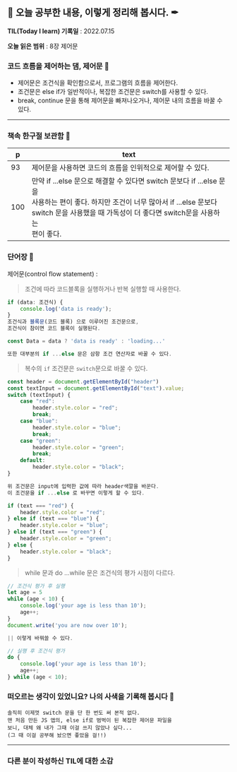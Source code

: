 ## 📕 오늘 공부한 내용, 이렇게 정리해 봅시다. ✒

**TIL(Today I learn) 기록일** : 2022.07.15

**오늘 읽은 범위** : 8장 제어문

### 코드 흐름을 제어하는 댐, 제어문 📑

- 제어문은 조건식을 확인함으로서, 프로그램의 흐름을 제어한다.
- 조건문은 else if가 일반적이나, 복잡한 조건문은 switch를 사용할 수 있다.
- break, continue 문을 통해 제어문을 빠져나오거나, 제어문 내의 흐름을 바꿀 수 있다.


---

### 책속 한구절 보관함 📖

| p    | text                                           |
| ---- | ---------------------------------------------- |
| 93 | 제어문을 사용하면 코드의 흐름을 인위적으로 제어할 수 있다. |
| 100 | 만약 if ...else 문으로 해결할 수 있다면 switch 문보다 if ...else 문을</br> 사용하는 편이 좋다. 하지만 조건이 너무 많아서 if ...else 문보다</br> switch 문을 사용했을 때 가독성이 더 좋다면 switch문을 사용하는</br> 편이 좋다. |

### 단어장 🔖
제어문(control flow statement) : 

> 조건에 따라 코드블록을 실행하거나 반복 실행할 때 사용한다.
```js
if (data: 조건식) {
    console.log('data is ready');
}
조건식과 블록문(코드 블록) 으로 이루어진 조건문으로,
조건식이 참이면 코드 블록이 실행된다.

const Data = data ? 'data is ready' : 'loading...'

또한 대부분의 if ...else 문은 삼항 조건 연산자로 바꿀 수 있다.
```
> 복수의 `if` 조건문은 `switch`문으로 바꿀 수 있다.
```js
const header = document.getElementById("header")
const textInput = document.getElementById("text").value;
switch (textInput) {
    case "red":
        header.style.color = "red";
        break;
    case "blue":
        header.style.color = "blue";
        break;
    case "green":
        header.style.color = "green";
        break;
    default:
        header.style.color = "black";
}

위 조건문은 input에 입력한 값에 따라 header색깔을 바꾼다.
이 조건문을 if ...else 로 바꾸면 이렇게 할 수 있다.

if (text === "red") {
    header.style.color = "red";
} else if (text === "blue") {
    header.style.color = "blue";
} else if (text === "green") {
    header.style.color = "green";
} else {
    header.style.color = "black";
}
```
> while 문과 do ...while 문은 조건식의 평가 시점이 다르다.
```js
// 조건식 평가 후 실행
let age = 5
while (age < 10) {
    console.log('your age is less than 10');
    age++;
}
document.write('you are now over 10');

|| 이렇게 바꿔쓸 수 있다.

// 실행 후 조건식 평가
do {
    console.log('your age is less than 10');
    age++;
} while (age < 10);
```

### 떠오르는 생각이 있었니요? 나의 사색을 기록해 봅시다 💭
```
솔직히 이제껏 switch 문을 단 한 번도 써 본적 없다.
맨 처음 만든 JS 앱의, else if로 범벅이 된 복잡한 제어문 파일을
보니, 대체 왜 내가 그때 이걸 쓰지 않았나 싶다...
(그 때 이걸 공부해 놨으면 좋았을 걸!!)
```

---

### 다른 분이 작성하신 TIL에 대한 소감